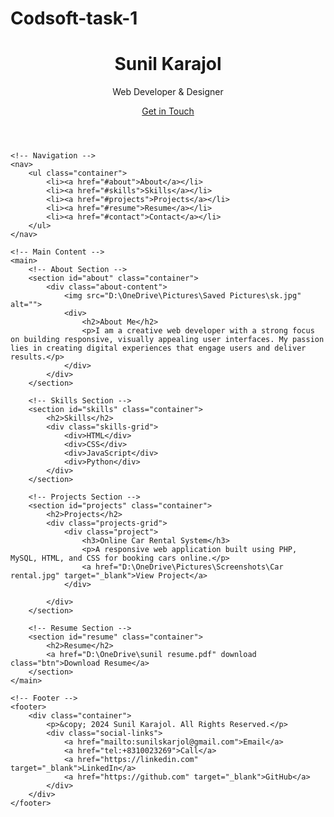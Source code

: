 # Codsoft-task-1
<!DOCTYPE html>
<html lang="en">
<head>
    <meta charset="UTF-8">
    <meta name="viewport" content="width=device-width, initial-scale=1.0">
    <title>Sunil Karajol- Portfolio</title>
    <link rel="stylesheet" href="styles.css">
</head>
<body>
    <!-- Header -->
    <header>
        <div class="container">
            <h1>Sunil Karajol</h1>
            <p>Web Developer & Designer</p>
            <a href="#contact" class="btn">Get in Touch</a>
        </div>
    </header>

    <!-- Navigation -->
    <nav>
        <ul class="container">
            <li><a href="#about">About</a></li>
            <li><a href="#skills">Skills</a></li>
            <li><a href="#projects">Projects</a></li>
            <li><a href="#resume">Resume</a></li>
            <li><a href="#contact">Contact</a></li>
        </ul>
    </nav>

    <!-- Main Content -->
    <main>
        <!-- About Section -->
        <section id="about" class="container">
            <div class="about-content">
                <img src="D:\OneDrive\Pictures\Saved Pictures\sk.jpg" alt="">
                <div>
                    <h2>About Me</h2>
                    <p>I am a creative web developer with a strong focus on building responsive, visually appealing user interfaces. My passion lies in creating digital experiences that engage users and deliver results.</p>
                </div>
            </div>
        </section>

        <!-- Skills Section -->
        <section id="skills" class="container">
            <h2>Skills</h2>
            <div class="skills-grid">
                <div>HTML</div>
                <div>CSS</div>
                <div>JavaScript</div>
                <div>Python</div>
            </div>
        </section>

        <!-- Projects Section -->
        <section id="projects" class="container">
            <h2>Projects</h2>
            <div class="projects-grid">
                <div class="project">
                    <h3>Online Car Rental System</h3>
                    <p>A responsive web application built using PHP, MySQL, HTML, and CSS for booking cars online.</p>
                    <a href="D:\OneDrive\Pictures\Screenshots\Car rental.jpg" target="_blank">View Project</a>
                </div>
                
            </div>
        </section>

        <!-- Resume Section -->
        <section id="resume" class="container">
            <h2>Resume</h2>
            <a href="D:\OneDrive\sunil resume.pdf" download class="btn">Download Resume</a>
        </section>
    </main>

    <!-- Footer -->
    <footer>
        <div class="container">
            <p>&copy; 2024 Sunil Karajol. All Rights Reserved.</p>
            <div class="social-links">
                <a href="mailto:sunilskarjol@gmail.com">Email</a>
                <a href="tel:+8310023269">Call</a>
                <a href="https://linkedin.com" target="_blank">LinkedIn</a>
                <a href="https://github.com" target="_blank">GitHub</a>
            </div>
        </div>
    </footer>
</body>
</html>
